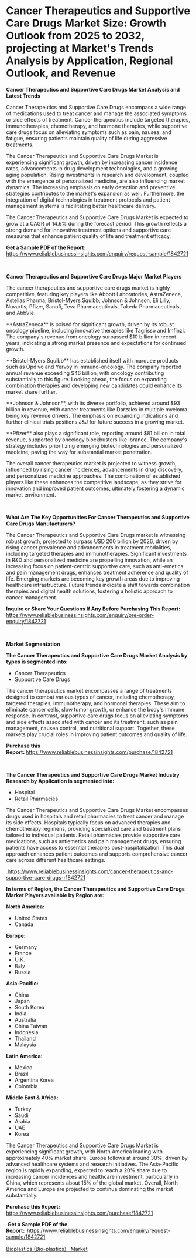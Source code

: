 <p><h1>Cancer Therapeutics and Supportive Care Drugs Market Size: Growth Outlook from 2025 to 2032, projecting at Market's Trends Analysis by Application, Regional Outlook, and Revenue</h1></p><p><strong>Cancer Therapeutics and Supportive Care Drugs Market Analysis and Latest Trends</strong></p>
<p><p>Cancer Therapeutics and Supportive Care Drugs encompass a wide range of medications used to treat cancer and manage the associated symptoms or side effects of treatment. Cancer therapeutics include targeted therapies, immunotherapies, chemotherapy, and hormone therapies, while supportive care drugs focus on alleviating symptoms such as pain, nausea, and fatigue, ensuring patients maintain quality of life during aggressive treatments.</p><p>The Cancer Therapeutics and Supportive Care Drugs Market is experiencing significant growth, driven by increasing cancer incidence rates, advancements in drug development technologies, and a growing aging population. Rising investments in research and development, coupled with the emergence of personalized medicine, are also influencing market dynamics. The increasing emphasis on early detection and preventive strategies contributes to the market's expansion as well. Furthermore, the integration of digital technologies in treatment protocols and patient management systems is facilitating better healthcare delivery.</p><p>The Cancer Therapeutics and Supportive Care Drugs Market is expected to grow at a CAGR of 14.6% during the forecast period. This growth reflects a strong demand for innovative treatment options and supportive care measures that enhance patient quality of life and treatment efficacy.</p></p>
<p><strong>Get a Sample PDF of the Report:&nbsp;</strong> <a href="https://www.reliablebusinessinsights.com/enquiry/request-sample/1842721?utm_campaign=3074&utm_medium=2&utm_source=Github&utm_content=ia&utm_term=26032025&utm_id=cancer-therapeutics-and-supportive-care-drugs">https://www.reliablebusinessinsights.com/enquiry/request-sample/1842721</a></p>
<p>&nbsp;</p>
<p><strong>Cancer Therapeutics and Supportive Care Drugs Major Market Players</strong></p>
<p><p>The cancer therapeutics and supportive care drugs market is highly competitive, featuring key players like Abbott Laboratories, AstraZeneca, Astellas Pharma, Bristol-Myers Squibb, Johnson & Johnson, Eli Lilly, Novartis, Pfizer, Sanofi, Teva Pharmaceuticals, Takeda Pharmaceuticals, and AbbVie. </p><p>**AstraZeneca** is poised for significant growth, driven by its robust oncology pipeline, including innovative therapies like Tagrisso and Imfinzi. The company's revenue from oncology surpassed $10 billion in recent years, indicating a strong market presence and expectations for continued growth.</p><p>**Bristol-Myers Squibb** has established itself with marquee products such as Opdivo and Yervoy in immuno-oncology. The company reported annual revenue exceeding $46 billion, with oncology contributing substantially to this figure. Looking ahead, the focus on expanding combination therapies and developing new candidates could enhance its market share further.</p><p>**Johnson & Johnson**, with its diverse portfolio, achieved around $93 billion in revenue, with cancer treatments like Darzalex in multiple myeloma being key revenue drivers. The emphasis on expanding indications and further clinical trials positions J&J for future success in a growing market.</p><p>**Pfizer** also plays a significant role, reporting around $81 billion in total revenue, supported by oncology blockbusters like Ibrance. The company's strategy includes prioritizing emerging biotechnologies and personalized medicine, paving the way for substantial market penetration.</p><p>The overall cancer therapeutics market is projected to witness growth, influenced by rising cancer incidences, advancements in drug discovery, and personalized medicine approaches. The combination of established players like these enhances the competitive landscape, as they strive for innovation and improved patient outcomes, ultimately fostering a dynamic market environment.</p></p>
<p>&nbsp;</p>
<p><strong>What Are The Key Opportunities For Cancer Therapeutics and Supportive Care Drugs Manufacturers?</strong></p>
<p><p>The Cancer Therapeutics and Supportive Care Drugs market is witnessing robust growth, projected to surpass USD 200 billion by 2026, driven by rising cancer prevalence and advancements in treatment modalities, including targeted therapies and immunotherapies. Significant investments in R&D and personalized medicine are propelling innovation, while an increasing focus on patient-centric supportive care, such as anti-emetics and pain management drugs, enhances treatment adherence and quality of life. Emerging markets are becoming key growth areas due to improving healthcare infrastructure. Future trends indicate a shift towards combination therapies and digital health solutions, fostering a holistic approach to cancer management.</p></p>
<p><strong>Inquire or Share Your Questions If Any Before Purchasing This Report:</strong> <a href="https://www.reliablebusinessinsights.com/enquiry/pre-order-enquiry/1842721?utm_campaign=3074&utm_medium=2&utm_source=Github&utm_content=ia&utm_term=26032025&utm_id=cancer-therapeutics-and-supportive-care-drugs">https://www.reliablebusinessinsights.com/enquiry/pre-order-enquiry/1842721</a></p>
<p>&nbsp;</p>
<p><strong>Market Segmentation</strong></p>
<p><strong>The Cancer Therapeutics and Supportive Care Drugs Market Analysis by types is segmented into:</strong></p>
<p><ul><li>Cancer Therapeutics</li><li>Supportive Care Drugs</li></ul></p>
<p><p>The cancer therapeutics market encompasses a range of treatments designed to combat various types of cancer, including chemotherapy, targeted therapies, immunotherapy, and hormonal therapies. These aim to eliminate cancer cells, slow tumor growth, or enhance the body's immune response. In contrast, supportive care drugs focus on alleviating symptoms and side effects associated with cancer and its treatment, such as pain management, nausea control, and nutritional support. Together, these markets play crucial roles in improving patient outcomes and quality of life.</p></p>
<p><strong>Purchase this Report:&nbsp;</strong><a href="https://www.reliablebusinessinsights.com/purchase/1842721?utm_campaign=3074&utm_medium=2&utm_source=Github&utm_content=ia&utm_term=26032025&utm_id=cancer-therapeutics-and-supportive-care-drugs">https://www.reliablebusinessinsights.com/purchase/1842721</a></p>
<p>&nbsp;</p>
<p><strong>The Cancer Therapeutics and Supportive Care Drugs Market Industry Research by Application is segmented into:</strong></p>
<p><ul><li>Hospital</li><li>Retail Pharmacies</li></ul></p>
<p><p>The Cancer Therapeutics and Supportive Care Drugs Market encompasses drugs used in hospitals and retail pharmacies to treat cancer and manage its side effects. Hospitals typically focus on advanced therapies and chemotherapy regimens, providing specialized care and treatment plans tailored to individual patients. Retail pharmacies provide supportive care medications, such as antiemetics and pain management drugs, ensuring patients have access to essential therapies post-hospitalization. This dual approach enhances patient outcomes and supports comprehensive cancer care across different healthcare settings.</p></p>
<p><a href="https://www.reliablebusinessinsights.com/cancer-therapeutics-and-supportive-care-drugs-r1842721?utm_campaign=3074&utm_medium=2&utm_source=Github&utm_content=ia&utm_term=26032025&utm_id=cancer-therapeutics-and-supportive-care-drugs">&nbsp;https://www.reliablebusinessinsights.com/cancer-therapeutics-and-supportive-care-drugs-r1842721</a></p>
<p><strong>In terms of Region, the Cancer Therapeutics and Supportive Care Drugs Market Players available by Region are:</strong></p>
<p>
    <p> <strong> North America: </strong>
        <ul>
            <li>United States</li>
            <li>Canada</li>
        </ul>
        </p> 
    <p> <strong> Europe: </strong>
        <ul>
            <li>Germany</li>
            <li>France</li>
            <li>U.K.</li>
            <li>Italy</li>
            <li>Russia</li>
        </ul>
        </p> 
    <p> <strong> Asia-Pacific: </strong>
        <ul>
            <li>China</li>
            <li>Japan</li>
            <li>South Korea</li>
            <li>India</li>
            <li>Australia</li>
            <li>China Taiwan</li>
            <li>Indonesia</li>
            <li>Thailand</li>
            <li>Malaysia</li>
        </ul>
        </p> 
    <p> <strong> Latin America: </strong>
        <ul>
            <li>Mexico</li>
            <li>Brazil</li>
            <li>Argentina Korea</li>
            <li>Colombia</li>
        </ul>
        </p> 
    <p> <strong> Middle East & Africa: </strong>
        <ul>
            <li>Turkey</li>
            <li>Saudi</li>
            <li>Arabia</li>
            <li>UAE</li>
            <li>Korea</li>
        </ul>
    </p>
    </p>
<p><p>The Cancer Therapeutics and Supportive Care Drugs Market is experiencing significant growth, with North America leading with approximately 40% market share. Europe follows at around 30%, driven by advanced healthcare systems and research initiatives. The Asia-Pacific region is rapidly expanding, expected to reach a 20% share due to increasing cancer incidences and healthcare investment, particularly in China, which represents about 15% of the global market. Overall, North America and Europe are projected to continue dominating the market substantially.</p></p>
<p><strong>Purchase this Report: </strong><a href="https://www.reliablebusinessinsights.com/purchase/1842721?utm_campaign=3074&utm_medium=2&utm_source=Github&utm_content=ia&utm_term=26032025&utm_id=cancer-therapeutics-and-supportive-care-drugs">https://www.reliablebusinessinsights.com/purchase/1842721</a></p>
<p>&nbsp;<strong>Get a Sample PDF of the Report:&nbsp;&nbsp;</strong><a href="https://www.reliablebusinessinsights.com/enquiry/request-sample/1842721?utm_campaign=3074&utm_medium=2&utm_source=Github&utm_content=ia&utm_term=26032025&utm_id=cancer-therapeutics-and-supportive-care-drugs">https://www.reliablebusinessinsights.com/enquiry/request-sample/1842721</a></p>
<p><strong></strong></p>
<p><p><a href="https://github.com/mohmodsiason/Market-Research-Report-List-1/blob/main/bioplastics-bio-plastics-market.md?utm_campaign=3074&utm_medium=2&utm_source=Github&utm_content=ia&utm_term=26032025&utm_id=cancer-therapeutics-and-supportive-care-drugs">Bioplastics (Bio-plastics） Market</a></p></p>